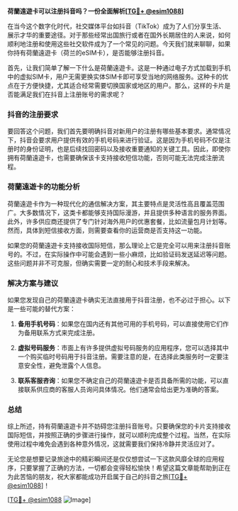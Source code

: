 **荷蘭遠遊卡可以注册抖音吗？一份全面解析[[TG💪+ @esim1088](https://t.me/s/esim1088)]**

在当今这个数字化时代，社交媒体平台如抖音（TikTok）成为了人们分享生活、展示才华的重要途径。对于那些经常出国旅行或者在国外长期居住的人来说，如何顺利地注册和使用这些社交软件成为了一个常见的问题。今天我们就来聊聊，如果你持有荷蘭遠遊卡（荷兰的eSIM卡），是否能够注册抖音。

首先，让我们简单了解一下什么是荷蘭遠遊卡。这是一种通过电子方式加载到手机中的虚拟SIM卡，用户无需更换实体SIM卡即可享受当地的网络服务。这种卡的优点在于方便快捷，尤其适合经常需要切换国家或地区的用户。那么，这样的卡片是否能满足我们在抖音上注册账号的需求呢？

### 抖音的注册要求

要回答这个问题，我们首先要明确抖音对新用户的注册有哪些基本要求。通常情况下，抖音会要求用户提供有效的手机号码来进行验证。这是因为手机号码不仅是注册时的身份证明，也是后续找回密码以及接收重要通知的关键工具。因此，即使你拥有荷蘭遠遊卡，也需要确保该卡支持接收短信功能，否则可能无法完成注册流程。

### 荷蘭遠遊卡的功能分析

荷蘭遠遊卡作为一种现代化的通信解决方案，其主要特点是灵活性高且覆盖范围广。大多数情况下，这类卡都能够支持国际漫游，并且提供多种语言的服务界面。此外，许多供应商还提供了专门针对海外用户的优惠套餐，比如流量包月计划等。然而，具体到短信接收方面，则需要查看你的运营商是否支持这一功能。

如果您的荷蘭遠遊卡支持接收国际短信，那么理论上它是完全可以用来注册抖音账号的。不过，在实际操作中可能会遇到一些小麻烦，比如验证码发送延迟等问题。这些问题并非不可克服，但确实需要一定的耐心和技术手段来解决。

### 解决方案与建议

如果您发现自己的荷蘭遠遊卡确实无法直接用于抖音注册，也不必过于担心。以下是一些可能的替代方案：

1. **备用手机号码**：如果您在国内还有其他可用的手机号码，可以直接使用它们作为备用联系方式来完成注册。
   
2. **虚拟号码服务**：市面上有许多提供虚拟号码服务的应用程序，您可以选择其中一个购买临时号码用于抖音注册。需要注意的是，在选择此类服务时一定要注意安全性，避免泄露个人信息。

3. **联系客服咨询**：如果您不确定自己的荷蘭遠遊卡是否具备所需的功能，可以直接联系供应商的客服人员询问具体情况。他们通常会给出更为准确的答案。

### 总结

综上所述，持有荷蘭遠遊卡并不妨碍您注册抖音账号。只要确保您的卡片支持接收国际短信，并按照正确的步骤进行操作，就可以顺利完成整个过程。当然，在实际使用过程中难免会遇到各种意外情况，这就需要我们保持冷静并灵活应对了。

无论您是想要记录旅途中的精彩瞬间还是仅仅想尝试一下这款风靡全球的应用程序，只要掌握了正确的方法，一切都会变得轻松愉快！希望这篇文章能帮助到正在为此苦恼的朋友，祝大家都能成功开启属于自己的抖音之旅[[TG💪+ @esim1088](https://t.me/s/esim1088)]！

[[TG💪+ @esim1088](https://t.me/s/esim1088) ![Image](https://i.postimg.cc/4NQfJmqS/Snipaste-2025-05-13-00-14-12.png)]